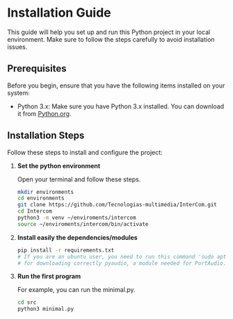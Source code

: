 # Installation Guide

This guide will help you set up and run this Python project in your local environment. Make sure to follow the steps carefully to avoid installation issues.

## Prerequisites

Before you begin, ensure that you have the following items installed on your system:

- Python 3.x: Make sure you have Python 3.x installed. You can download it from [Python.org](https://www.python.org/downloads/).

## Installation Steps

Follow these steps to install and configure the project:

1. **Set the python environment**

   Open your terminal and follow these steps.

   ```bash
   mkdir environments
   cd environments
   git clone https://github.com/Tecnologias-multimedia/InterCom.git
   cd Intercom
   python3 -m venv ~/enviroments/intercom
   source ~/enviroments/intercom/bin/activate
   
2. **Install easily the dependencies/modules**


   ```bash
   pip install -r requirements.txt
   # If you are an ubuntu user, you need to run this command 'sudo apt install portaudio19-dev python3-pyaudio' without the quotes,
   # for downloading correctly pyaudio, a module needed for PortAudio.
   
3. **Run the first program**

   For example, you can run the minimal.py.

   ```bash
   cd src
   python3 minimal.py
   
   
